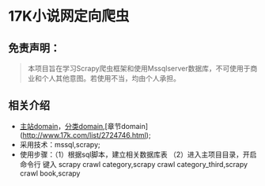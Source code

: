# 17K小说网定向爬虫

## 免责声明：
> 本项目旨在学习Scrapy爬虫框架和使用Mssqlserver数据库，不可使用于商业和个人其他意图。若使用不当，均由个人承担。

## 相关介绍
- [主站domain](http://www.17k.com/)，[分类domain](http://all.17k.com/lib/book.html),[章节domain]            (http://www.17k.com/list/2724746.html);
- 采用技术：mssql,scrapy;
- 使用步骤：（1）根据sql脚本，建立相关数据库表
           （2）进入主项目目录，开启命令行 键入 scrapy crawl category,scrapy crawl category_third,scrapy crawl book,scrapy 